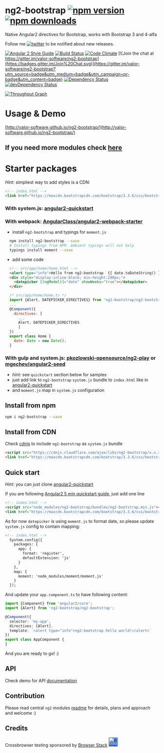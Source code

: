 # ng2-bootstrap [![npm version](https://badge.fury.io/js/ng2-bootstrap.svg)](http://badge.fury.io/js/ng2-bootstrap) [![npm downloads](https://img.shields.io/npm/dm/ng2-bootstrap.svg)](https://npmjs.org/ng2-bootstrap)
Native Angular2 directives for Bootstrap, works with Bootstrap 3 and 4-alfa

Follow me [![twitter](https://img.shields.io/twitter/follow/valorkin.svg?style=social&label=%20valorkin)](https://twitter.com/valorkin) to be notified about new releases.

[![Angular 2 Style Guide](https://mgechev.github.io/angular2-style-guide/images/badge.svg)](https://github.com/mgechev/angular2-style-guide)
[![Build Status](https://travis-ci.org/valor-software/ng2-bootstrap.svg?branch=master)](https://travis-ci.org/valor-software/ng2-bootstrap)
[![Code Climate](https://codeclimate.com/github/valor-software/ng2-bootstrap/badges/gpa.svg)](https://codeclimate.com/github/valor-software/ng2-bootstrap)
[![Join the chat at https://gitter.im/valor-software/ng2-bootstrap](https://badges.gitter.im/Join%20Chat.svg)](https://gitter.im/valor-software/ng2-bootstrap?utm_source=badge&utm_medium=badge&utm_campaign=pr-badge&utm_content=badge)
[![Dependency Status](https://david-dm.org/valor-software/ng2-bootstrap.svg)](https://david-dm.org/valor-software/ng2-bootstrap)
[![devDependency Status](https://david-dm.org/valor-software/ng2-bootstrap/dev-status.svg)](https://david-dm.org/valor-software/ng2-bootstrap#info=devDependencies)

[![Throughput Graph](https://graphs.waffle.io/valor-software/ng2-bootstrap/throughput.svg)](https://waffle.io/valor-software/ng2-bootstrap/metrics)


<!---
[![Test Coverage](https://codeclimate.com/github/valor-software/angular2-bootstrap/badges/coverage.svg)](https://codeclimate.com/github/valor-software/angular2-bootstrap/coverage)
-->

# Usage & Demo

[http://valor-software.github.io/ng2-bootstrap/](http://valor-software.github.io/ng2-bootstrap/)

## If you need more modules check [here](https://github.com/valor-software/ng2-plans)

# Starter packages

*Hint*: simpliest way to add styles is a CDN:
```html
<!-- index.html -->
<link href="https://maxcdn.bootstrapcdn.com/bootstrap/3.3.6/css/bootstrap.min.css" rel="stylesheet">
```

### With system.js: [angular2-quickstart](https://github.com/valor-software/angular2-quickstart)

### With webpack: [AngularClass/angular2-webpack-starter](https://github.com/AngularClass/angular2-webpack-starter)
- install `ng2-bootstrap` and typings for `moment.js`
```bash
  npm install ng2-bootstrap --save
  # Install typings from NPM. Ambient typings will not help
  typings install moment --save
```
- add some code
```html
  <!-- src/app/home/home.html -->
  <alert type="info">Hello from ng2-bootstrap  {{ date.toDateString() }}</alert>
  <div style="display:inline-block; min-height:290px;">
    <datepicker [(ngModel)]="date" showWeeks="true"></datepicker>
  </div>
```
```js
  /* src/app/home/home.ts */
  import {Alert, DATEPICKER_DIRECTIVES} from 'ng2-bootstrap/ng2-bootstrap';
  ...
  @Component({
    directives: [
      ...
      Alert, DATEPICKER_DIRECTIVES
      ]
  })
  export class Home {
    date: Date = new Date();
  }
```

### With gulp and system.js: [pkozlowski-opensource/ng2-play](https://github.com/pkozlowski-opensource/ng2-play) or [mgechev/angular2-seed](https://github.com/mgechev/angular2-seed)
- *hint*: see `quickstart` section below for samples
- just add link to `ng2-bootstrap` `system.js` bundle to `index.html` like in [angular2-quickstart](https://github.com/valor-software/angular2-quickstart)
- and `moment.js` map in `system.js` configuration

## Install from npm

```bash
npm i ng2-bootstrap --save
```

## Install from CDN

Check [cdnjs](https://cdnjs.com/libraries/ng2-bootstrap) to include `ng2-bootstrap` as `system.js` bundle
```html
<script src="https://cdnjs.cloudflare.com/ajax/libs/ng2-bootstrap/x.x.x/ng2-bootstrap.min.js"></script>
<link href="https://maxcdn.bootstrapcdn.com/bootstrap/3.3.6/css/bootstrap.min.css" rel="stylesheet">
```

## Quick start

*Hint*: you can just clone [angular2-quickstart](https://github.com/valor-software/angular2-quickstart)

If you are following [Angular2 5 min quickstart guide](https://angular.io/docs/ts/latest/quickstart.html), just add one line
```html
<!-- index.html -->
<script src="node_modules/ng2-bootstrap/bundles/ng2-bootstrap.min.js"></script>
<link href="https://maxcdn.bootstrapcdn.com/bootstrap/3.3.6/css/bootstrap.min.css" rel="stylesheet">
```

As for now `datepicker` is using `moment.js` to format date, so please update `system.js` config to contain mapping:
```html
<!-- index.html -->
  System.config({
    packages: {
      app: {
        format: 'register',
        defaultExtension: 'js'
      }
    },
    map: {
      moment: 'node_modules/moment/moment.js'
    }
  });
```

And update your `app.component.ts` to have following content:

```ts
import {Component} from 'angular2/core';
import {Alert} from 'ng2-bootstrap/ng2-bootstrap';

@Component({
  selector: 'my-app',
  directives: [Alert],
  template: `<alert type="info">ng2-bootstrap hello world!</alert>`
})
export class AppComponent {
}
```

And you are ready to go! :)

<!--
## Components

- [x] Accordion
- [x] Alert
- [x] Buttons
- [x] Carousel
- [x] Collapse
- [+-] Datepicker (Datepicker popup not implemented)
- [x] Dropdown
- [ ] Modal (in progress...)
- [x] Pagination
- [ ] Popover
- [x] Progressbar
- [x] Rating
- [x] Tabs
- [x] Timepicker
- [+-] Tooltip
- [x] Typeahead
-->

## API
Check demo for API [documentation](http://valor-software.github.io/ng2-bootstrap/)

## Contribution

Please read central `ng2` modules [readme](https://github.com/valor-software/ng2-plans) for details, plans and approach and welcome :)

## Credits
Crossbrowser testing sponsored by [Browser Stack](https://www.browserstack.com)
[<img src="https://camo.githubusercontent.com/a7b268f2785656ab3ca7b1cbb1633ee5affceb8f/68747470733a2f2f64677a6f7139623561736a67312e636c6f756466726f6e742e6e65742f70726f64756374696f6e2f696d616765732f6c61796f75742f6c6f676f2d6865616465722e706e67" alt="Browser Stack" height="31px" style="background: cornflowerblue;">](https://www.browserstack.com)
